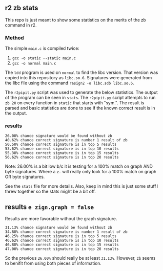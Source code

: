 ## r2 zb stats

This repo is just meant to show some statistics on the merits of the zb command
in r2. 

### Method
The simple `main.c` is compiled twice:
1. `gcc -o static --static main.c`
2. `gcc -o normal main.c`

The `ldd` program is used on `normal` to find the libc version. That version
was copied into this repository as `libc.so.6`. Signatures were generated from
the libc file using the command `rasign2 -o libc.sdb libc.so.6`.

The `r2pipit.py` script was used to generate the below statistics. The output
of the program can be seen in `stats`. The `r2pipit.py` script attempts to run
`zb 20` on every function in `static` that starts with "sym.". The result is
parsed and basic statistics are done to see if the known correct result is in
the output.

### results

```
26.00% chance signature would be found without zb
40.62% chance correct signature is number 1 result of zb
50.50% chance correct signature is in top 5 results
53.62% chance correct signature is in top 10 results
55.38% chance correct signature is in top 15 results
56.62% chance correct signature is in top 20 results
```

Note: 26.00% is a bit low b/c it is testing for a 100% match on graph AND byte
signatures. Where a `z.` will really only look for a 100% match on graph OR
byte signatures.

See the `stats` file for more details. Also, keep in mind this is just some
stuff I threw together so the stats might be a bit off. 

## results `e zign.graph = false`

Results are more favorable without the graph signature.

```
31.13% chance signature would be found without zb
34.88% chance correct signature is number 1 result of zb
46.25% chance correct signature is in top 5 results
46.62% chance correct signature is in top 10 results
46.88% chance correct signature is in top 15 results
47.00% chance correct signature is in top 20 results
```

So the previous `26.00%` should really be at least `31.13%`. However, `zb`
seems to benifit from using both pieces of information.
